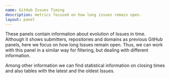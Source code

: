 ```yaml
---
name: GitHub Issues Timing
description: metrics focused on how long issues remain open.
layout: panel
---
```


These panels contain information about evolution of Issues in time. Although it
shows submitters, repositories and domains as previous GitHub panels, here we
focus on how long Issues remain open.  Thus, we can work with
this panel in a similar way for filtering, but dealing with different information.

Among other information we can find statistical information on closing times and
also tables with the latest and the oldest Issues.
